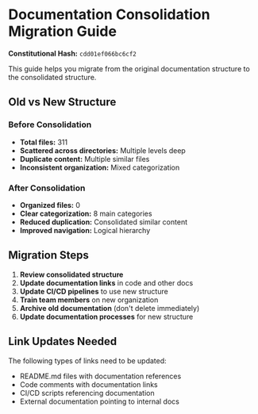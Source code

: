 # Documentation Consolidation Migration Guide

**Constitutional Hash:** `cdd01ef066bc6cf2`

This guide helps you migrate from the original documentation structure to the consolidated structure.

## Old vs New Structure

### Before Consolidation
- **Total files:** 311
- **Scattered across directories:** Multiple levels deep
- **Duplicate content:** Multiple similar files
- **Inconsistent organization:** Mixed categorization

### After Consolidation
- **Organized files:** 0
- **Clear categorization:** 8 main categories
- **Reduced duplication:** Consolidated similar content
- **Improved navigation:** Logical hierarchy

## Migration Steps

1. **Review consolidated structure**
2. **Update documentation links** in code and other docs
3. **Update CI/CD pipelines** to use new structure
4. **Train team members** on new organization
5. **Archive old documentation** (don't delete immediately)
6. **Update documentation processes** for new structure

## Link Updates Needed

The following types of links need to be updated:
- README.md files with documentation references
- Code comments with documentation links
- CI/CD scripts referencing documentation
- External documentation pointing to internal docs


